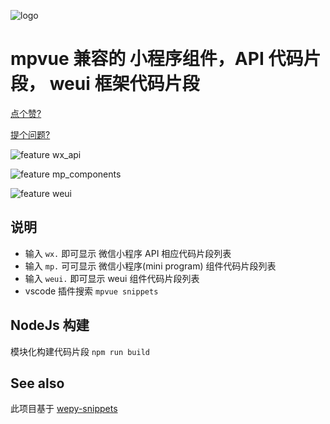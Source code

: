 ![logo](https://raw.githubusercontent.com/banxi1988/mpvue-snippets/master/images/logo.png)

# mpvue 兼容的 小程序组件，API 代码片段， weui 框架代码片段

[点个赞?](https://github.com/banxi1988/mpvue-snippets)

[提个问题?](https://github.com/banxi1988/mpvue-snippets/issues)

![feature wx_api](https://raw.githubusercontent.com/banxi1988/mpvue-snippets/master/images/wx_api.png)

![feature mp_components](https://raw.githubusercontent.com/banxi1988/mpvue-snippets/master/images/mp_components.png)

![feature weui](https://raw.githubusercontent.com/banxi1988/mpvue-snippets/master/images/weui.png)



## 说明
* 输入 `wx.` 即可显示 微信小程序 API 相应代码片段列表
* 输入 `mp.` 可可显示 微信小程序(mini program) 组件代码片段列表
* 输入 `weui.` 即可显示 weui 组件代码片段列表
* vscode 插件搜索 `mpvue snippets`



## NodeJs 构建
模块化构建代码片段 `npm run build`

## See also
此项目基于 [wepy-snippets](https://github.com/wleven/wepy-snippets)

